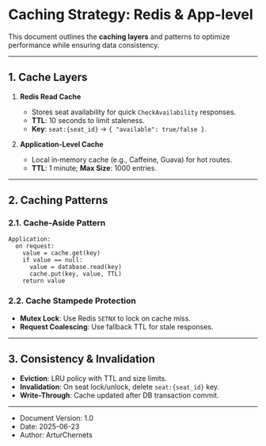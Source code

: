 # Caching Strategy: Redis & App-level

This document outlines the **caching layers** and patterns to optimize performance while ensuring data consistency.

---

## 1. Cache Layers

1. **Redis Read Cache**

    - Stores seat availability for quick `CheckAvailability` responses.
    - **TTL**: 10 seconds to limit staleness.
    - **Key**: `seat:{seat_id}` → `{ "available": true/false }`.

2. **Application-Level Cache**

    - Local in‑memory cache (e.g., Caffeine, Guava) for hot routes.
    - **TTL**: 1 minute; **Max Size**: 1000 entries.

---

## 2. Caching Patterns

### 2.1. Cache-Aside Pattern

```plaintext
Application:
  on request:
    value = cache.get(key)
    if value == null:
      value = database.read(key)
      cache.put(key, value, TTL)
    return value
```

### 2.2. Cache Stampede Protection

- **Mutex Lock**: Use Redis `SETNX` to lock on cache miss.
- **Request Coalescing**: Use fallback TTL for stale responses.

---

## 3. Consistency & Invalidation

- **Eviction**: LRU policy with TTL and size limits.
- **Invalidation**: On seat lock/unlock, delete `seat:{seat_id}` key.
- **Write-Through**: Cache updated after DB transaction commit.

---

* Document Version: 1.0
* Date: 2025-06-23
* Author: ArturChernets